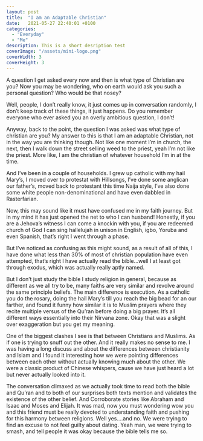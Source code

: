 ```yaml
---
layout: post
title:  "I am an Adaptable Christian"
date:   2021-05-27 22:40:01 +0100
categories:
  - "Everyday"
  - "Me"
description: This is a short desription test
coverImage: "/assets/mini-logo.png"
coverWidth: 3
coverHeight: 3
---
```


A question I get asked every now and then is what type of Christian are you? Now you may be wondering, who on earth would ask you such a personal question? Who would be that nosey?

Well, people, I don’t really know, it just comes up in conversation randomly, I don’t keep track of these things, it just happens. Do you remember everyone who ever asked you an overly ambitious question, I don’t!

Anyway, back to the point, the question I was asked was what type of christian are you? My answer to this is that I am an adaptable Christian, not in the way you are thinking though. Not like one moment I’m in church, the next, then I walk down the street selling weed to the priest, yeah I’m not like the priest. More like, I am the christian of whatever household I’m in at the time.

And I’ve been in a couple of households. I grew up catholic with my hail Mary’s, I moved over to protestat with Hillsongs, I’ve done some anglican our father’s, moved back to protestant this time Naija style, I’ve also done some white people non-denominational and have even dabbled in Rasterfarian.

Now, this may sound like it must have confused me in my faith journey. But in my mind it has just opened the net to who I can husband! Honestly, if you are a Jehova’s witness I can come a knockin with you, if you are redeemed church of God I can sing hallelujah in unison in English, igbo, Yoruba and even Spanish, that’s right I went through a phase.

But I’ve noticed as confusing as this might sound, as a result of all of this, I have done what less than 30% of most of christian population have even attempted, that’s right I have actually read the bible...well I at least got through exodus, which was actually really aptly named.

But I don’t just study the bible I study religion in general, because as different as we all try to be, many faiths are very similar and revolve around the same principle beliefs. The main difference is execution. As a catholic you do the rosary, doing the hail Mary’s till you reach the big bead for an our farther, and found it funny how similar it is to Muslim prayers where they recite multiple versus of the Qu’ran before doing a big prayer. It’s all different ways essentially into their Nirvana zone. Okay that was a slight over exaggeration but you get my meaning.

One of the biggest clashes I see is that between Christians and Muslims. As if one is trying to snuff out the other. And it really makes no sense to me. I was having a long discuss and about the differences between christianity and Islam and I found it interesting how we were pointing differences between each other without actually knowing much about the other. We were a classic product of Chinese whispers, cause we have just heard a lot but never actually looked into it.

The conversation climaxed as we actually took time to read both the bible and Qu’ran and to both of our surprises both texts mention and validates the existence of the other belief. And Corroborate stories like Abraham and Isaac and Moses and Elijah. It was mad, now you must wondering wow you and this friend must be really devoted to understanding faith and pushing for this harmony between religions. Well yes….and no. We were trying to find an excuse to not feel guilty about dating. Yeah man, we were trying to smash, and tell people it was okay because the bible tells me so.

